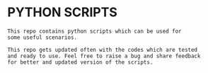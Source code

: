 # PYTHON SCRIPTS
    This repo contains python scripts which can be used for
    some useful scenarios.

    This repo gets updated often with the codes which are tested
    and ready to use. Feel free to raise a bug and share feedback
    for better and updated version of the scripts.